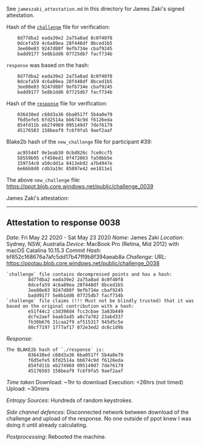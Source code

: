 See `jameszaki_attestation.md` in this directory for James Zaki's signed attestation.

Hash of the [`challenge`](https://ppot.blob.core.windows.net/public/challenge_0038) file for verification:

```
    8d77dba2 eada39e2 2a75a8ad 8c0f40f8
    0dcefa59 4c6a89ea 28f448df 8bced1b5
    3ee80e03 9247d88f 9efb734e cbaf9245
    badd9177 5e8b1dd6 07725db7 facf734b
```

`response` was based on the hash:

```
    8d77dba2 eada39e2 2a75a8ad 8c0f40f8
    0dcefa59 4c6a89ea 28f448df 8bced1b5
    3ee80e03 9247d88f 9efb734e cbaf9245
    badd9177 5e8b1dd6 07725db7 facf734b
```

Hash of the [`response`](https://ppot.blob.core.windows.net/public/response_0038_james) file for verification:

```
    036438ed c68d3a36 6ba0517f 5b4a0e79
    f6d5efe5 6fd2514a bb674c9d f6126eda
    854fd11b eb274969 095149d7 7de76179
    45176503 158beaf9 fc6f9fa5 9aef2aaf
```

Blake2b hash of the `new_challenge` file for participant #39:

```
    ac95544f 0e1eab30 0cbd826c 7ce0ccf5
    58559b95 cf450ed1 0f472063 fa50bb5e
    159734c0 a50cdd1a 8413eb92 a7b4947e
    6e66b8d0 cdb3a19c 85897e42 ee1811e1
```

The above `new_challenge` file: https://ppot.blob.core.windows.net/public/challenge_0039

James Zaki's attestation:
***
Attestation to response 0038
----------------------------

*Date*: Fri May 22 2020 - Sat May 23 2020
*Name*: James Zaki
*Location*: Sydney, NSW, Australia
*Device*: MacBook Pro (Retina, Mid 2012) with macOS Catalina 10.15.3
*Commit Hash*: bf852c168676a7afc5dd17b47ff9b8f394aeab8a
*Challenge*:
URL: https://ppotau.blob.core.windows.net/public/challenge_0038

```
`challenge` file contains decompressed points and has a hash:
        8d77dba2 eada39e2 2a75a8ad 8c0f40f8 
        0dcefa59 4c6a89ea 28f448df 8bced1b5 
        3ee80e03 9247d88f 9efb734e cbaf9245 
        badd9177 5e8b1dd6 07725db7 facf734b 
`challenge` file claims (!!! Must not be blindly trusted) that it was based on the original contribution with a hash:
        e51f44c2 c3d398d4 fcc3cbae 3a63b449 
        dcfe2aef baab3ad5 a8c7a782 23abd337 
        fb30b676 31caa2f9 af515317 945d5c5e 
        80cf7197 1777af17 072e3ed2 dc6c1d9b 
```

*Response*:
```
The BLAKE2b hash of `./response` is:
        036438ed c68d3a36 6ba0517f 5b4a0e79 
        f6d5efe5 6fd2514a bb674c9d f6126eda 
        854fd11b eb274969 095149d7 7de76179 
        45176503 158beaf9 fc6f9fa5 9aef2aaf 
```

*Time taken* 
Download: \~1hr to download
Execution: <26hrs (not timed)
Upload: \~30mins

*Entropy Sources*:
Hundreds of random keystrokes.

*Side channel defences*: Disconnected network between download of the challenge and upload of the response. No one outside of ppot knew I was doing it until already calculating.

*Postprocessing*: Rebooted the machine.